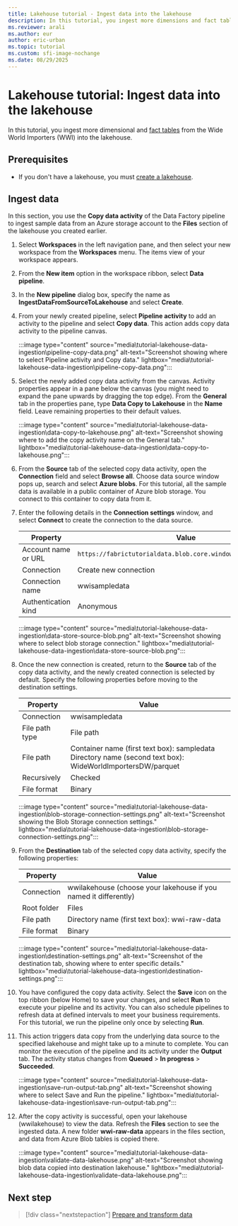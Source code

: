 ```yaml
---
title: Lakehouse tutorial - Ingest data into the lakehouse
description: In this tutorial, you ingest more dimensions and fact tables from the Wide World Importers (WWI) into the lakehouse.
ms.reviewer: arali
ms.author: eur
author: eric-urban
ms.topic: tutorial
ms.custom: sfi-image-nochange
ms.date: 08/29/2025
---
```


# Lakehouse tutorial: Ingest data into the lakehouse

In this tutorial, you ingest more dimensional and [fact tables](../data-warehouse/dimensional-modeling-fact-tables.md) from the Wide World Importers (WWI) into the lakehouse.

## Prerequisites

- If you don't have a lakehouse, you must [create a lakehouse](tutorial-build-lakehouse.md).

## Ingest data

In this section, you use the **Copy data activity** of the Data Factory pipeline to ingest sample data from an Azure storage account to the **Files** section of the lakehouse you created earlier.

1. Select **Workspaces** in the left navigation pane, and then select your new workspace from the **Workspaces** menu. The items view of your workspace appears.

1. From the **New item** option in the workspace ribbon, select **Data pipeline**.

1. In the **New pipeline** dialog box, specify the name as **IngestDataFromSourceToLakehouse** and select **Create**.

1. From your newly created pipeline, select **Pipeline activity** to add an activity to the pipeline and select **Copy data**. This action adds copy data activity to the pipeline canvas.

   :::image type="content" source="media\tutorial-lakehouse-data-ingestion\pipeline-copy-data.png" alt-text="Screenshot showing where to select Pipeline activity and Copy data." lightbox="media\tutorial-lakehouse-data-ingestion\pipeline-copy-data.png":::

1. Select the newly added copy data activity from the canvas. Activity properties appear in a pane below the canvas (you might need to expand the pane upwards by dragging the top edge). From the **General** tab in the properties pane, type **Data Copy to Lakehouse** in the **Name** field. Leave remaining properties to their default values.

   :::image type="content" source="media\tutorial-lakehouse-data-ingestion\data-copy-to-lakehouse.png" alt-text="Screenshot showing where to add the copy activity name on the General tab." lightbox="media\tutorial-lakehouse-data-ingestion\data-copy-to-lakehouse.png":::

1. From the **Source** tab of the selected copy data activity, open the **Connection** field and select **Browse all**. Choose data source window pops up, search and select **Azure blobs**. For this tutorial, all the sample data is available in a public container of Azure blob storage. You connect to this container to copy data from it.

1. Enter the following details in the **Connection settings** window,  and select **Connect** to create the connection to the data source.

   | Property | Value |
   |--|--|
   | Account name or URL | `https://fabrictutorialdata.blob.core.windows.net/sampledata/` |
   | Connection | Create new connection |
   | Connection name | wwisampledata |
   | Authentication kind | Anonymous |

   :::image type="content" source="media\tutorial-lakehouse-data-ingestion\data-store-source-blob.png" alt-text="Screenshot showing where to select blob storage connection." lightbox="media\tutorial-lakehouse-data-ingestion\data-store-source-blob.png":::

1. Once the new connection is created, return to the **Source** tab of the copy data activity, and the newly created connection is selected by default. Specify the following properties before moving to the destination settings.

   | Property | Value |
   |--|--|
   | Connection | wwisampledata |
   | File path type | File path |
   | File path | Container name (first text box): sampledata<br>Directory name (second text box): WideWorldImportersDW/parquet |
   | Recursively | Checked |
   | File format | Binary |

   :::image type="content" source="media\tutorial-lakehouse-data-ingestion\blob-storage-connection-settings.png" alt-text="Screenshot showing the Blob Storage connection settings." lightbox="media\tutorial-lakehouse-data-ingestion\blob-storage-connection-settings.png":::

1. From the **Destination** tab of the selected copy data activity, specify the following properties:

   | Property | Value |
   |--|--|
   | Connection | wwilakehouse (choose your lakehouse if you named it differently) |
   | Root folder | Files |
   | File path | Directory name (first text box): wwi-raw-data |
   | File format | Binary |

   :::image type="content" source="media\tutorial-lakehouse-data-ingestion\destination-settings.png" alt-text="Screenshot of the destination tab, showing where to enter specific details." lightbox="media\tutorial-lakehouse-data-ingestion\destination-settings.png":::

1. You have configured the copy data activity. Select the **Save** icon on the top ribbon (below Home) to save your changes, and select **Run** to execute your pipeline and its activity. You can also schedule pipelines to refresh data at defined intervals to meet your business requirements. For this tutorial, we run the pipeline only once by selecting **Run**.

1. This action triggers data copy from the underlying data source to the specified lakehouse and might take up to a minute to complete. You can monitor the execution of the pipeline and its activity under the **Output** tab. The activity status changes from **Queued** > **In progress** > **Succeeded**.

   :::image type="content" source="media\tutorial-lakehouse-data-ingestion\save-run-output-tab.png" alt-text="Screenshot showing where to select Save and Run the pipeline." lightbox="media\tutorial-lakehouse-data-ingestion\save-run-output-tab.png":::

1. After the copy activity is successful, open your lakehouse (wwilakehouse) to view the data. Refresh the **Files** section to see the ingested data. A new folder **wwi-raw-data** appears in the files section, and data from Azure Blob tables is copied there.

   :::image type="content" source="media\tutorial-lakehouse-data-ingestion\validate-data-lakehouse.png" alt-text="Screenshot showing blob data copied into destination lakehouse." lightbox="media\tutorial-lakehouse-data-ingestion\validate-data-lakehouse.png":::


<!-- Don't delete this section, it shows HTTP connection to load data, used as an alternative incase the blob link is not accessible.

1. Next, set up an HTTP connection to import the sample World Wide Importers data into the Lakehouse. From the list of **New sources**, select **View more**, search for **Http** and select it.

   :::image type="content" source="media\tutorial-lakehouse-data-ingestion\select-http-connection.png" alt-text="Screenshot showing where to select the HTTP source." lightbox="media\tutorial-lakehouse-data-ingestion\select-http-connection.png":::

1. In the **Connect to data source** window, enter the details from the table below and select **Next**.

   | Property | Value |
   |---|---|
   | URL | `https://assetsprod.microsoft.com/en-us/wwi-sample-dataset.zip` |
   |Connection | Create a new connection |
   | Connection name | wwisampledata |
   | Data gateway | None|
   | Authentication kind | Anonymous |

   :::image type="content" source="media\tutorial-lakehouse-data-ingestion\configure-http-connection.png" alt-text="Screenshot showing the parameters to configure the Http connection." lightbox="media\tutorial-lakehouse-data-ingestion\configure-http-connection.png":::

1. In the next step, enable the **Binary copy** and choose **ZipDeflate (.zip)** as the **Compression type** since the source is a .zip file. Keep the other fields at their default values and select **Next**.

   :::image type="content" source="media\tutorial-lakehouse-data-ingestion\select-compression-type.png" alt-text="Screenshot showing how to choose a compression type." lightbox="media\tutorial-lakehouse-data-ingestion\select-compression-type.png":::

1. In the **Connect to data destination** window, specify the **Root folder** as **Files** and select **Next**. This will write the data to the *Files* section of the lakehouse.

   :::image type="content" source="media\tutorial-lakehouse-data-ingestion\configure-destination-connection.png" alt-text="Screenshot showing the destination connection settings of the lakehouse." lightbox="media\tutorial-lakehouse-data-ingestion\configure-destination-connection.png":::

1. Select **Next**, the destination file format is automatically set to **Binary**. Next select **Save+Run**. You can schedule pipelines to refresh data periodically. In this tutorial, we only run the pipeline once. The data copy process takes approximately 10-15 minutes to complete.

   :::image type="content" source="media\tutorial-lakehouse-data-ingestion\copy-activity-summary.png" alt-text="Screenshot showing the copy activity summary." lightbox="media\tutorial-lakehouse-data-ingestion\copy-activity-summary.png":::

1. You can monitor the pipeline execution and activity in the **Output** tab. You can also view detailed data transfer information by selecting the glasses icon next to the pipeline name, which appears when you hover over the name.

   :::image type="content" source="media\tutorial-lakehouse-data-ingestion\pipeline-status.png" alt-text="Screenshot showing the status of the copy pipeline activity." lightbox="media\tutorial-lakehouse-data-ingestion\pipeline-status.png":::

1. After the successful execution of the pipeline, go to your lakehouse (**wwilakehouse**) and open the explorer to see the imported data.

   :::image type="content" source="media\tutorial-lakehouse-data-ingestion\item-view-select-lakehouse.png" alt-text="Screenshot showing how to navigate to the lakehouse." lightbox="media\tutorial-lakehouse-data-ingestion\item-view-select-lakehouse.png":::

1. Verify that the folder **WideWorldImportersDW** is present in the **Explorer** view and contains data for all tables.

   :::image type="content" source="media\tutorial-lakehouse-data-ingestion\validate-destination-files.png" alt-text="Screenshot showing the source data is copied into the Lakehouse explorer." lightbox="media\tutorial-lakehouse-data-ingestion\validate-destination-files.png":::

1. The data is created under the **Files** section of the lakehouse explorer. A new folder with GUID contains all the needed data. Rename the GUID to **wwi-raw-data**

To load incremental data into a lakehouse, see [Incrementally load data from a data warehouse to a lakehouse](../data-factory/tutorial-incremental-copy-data-warehouse-lakehouse.md).

-->

## Next step

> [!div class="nextstepaction"]
> [Prepare and transform data](tutorial-lakehouse-data-preparation.md)
